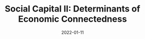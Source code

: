 ---
title: "Social Capital II: Determinants of Economic Connectedness"
collection: wps
coauthors: "Raj Chetty, Matthew O. Jackson, Johannes Stroebel, Theresa Kuchler, Nathaniel Hendren, Robert Fluegge, Sara Gong, Federico Gonzalez, Armelle Grondin, Matthew Jacob, Martin Koenen, Eduardo Laguna-Muggenburg, Florian Mudekereza, Tom Rutter, Nicolaj Thor, Wilbur Townsend, Ruby Zhang, Mike Bailey, Pablo Barberá, Monica Bhole, and Nils Wernerfelt"
date: 2022-01-11
outcome_prefix: 'Forthcoming at '
outcome: 'Nature'
abstract: 
---
